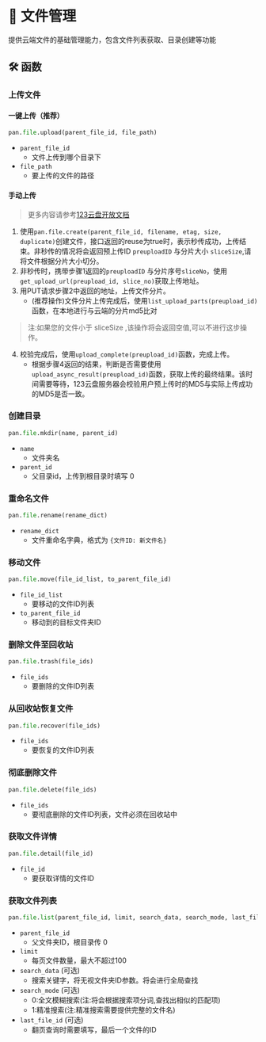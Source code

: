 # 📁 文件管理

提供云端文件的基础管理能力，包含文件列表获取、目录创建等功能

## 🛠️ 函数

### 上传文件

#### 一键上传（推荐）

```python
pan.file.upload(parent_file_id, file_path)
```
- `parent_file_id`
    - 文件上传到哪个目录下
- `file_path`
    - 要上传的文件的路径

#### 手动上传

> 更多内容请参考[123云盘开放文档](https://123yunpan.yuque.com/org-wiki-123yunpan-muaork/cr6ced/uihb5w71iwqvi9dw)

1. 使用`pan.file.create(parent_file_id, filename, etag, size, duplicate)`创建文件，接口返回的reuse为true时，表示秒传成功，上传结束。非秒传的情况将会返回预上传ID `preuploadID` 与分片大小 `sliceSize`,请将文件根据分片大小切分。
2. 非秒传时，携带步骤1返回的`preuploadID` 与分片序号`sliceNo`，使用`get_upload_url(preupload_id, slice_no)`获取上传地址。
3. 用PUT请求步骤2中返回的地址，上传文件分片。
    - (推荐操作)文件分片上传完成后，使用`list_upload_parts(preupload_id)`函数，在本地进行与云端的分片md5比对
> 注:如果您的文件小于 sliceSize ,该操作将会返回空值,可以不进行这步操作。
4. 校验完成后，使用`upload_complete(preupload_id)`函数，完成上传。
    - 根据步骤4返回的结果，判断是否需要使用`upload_async_result(preupload_id)`函数，获取上传的最终结果。该时间需要等待，123云盘服务器会校验用户预上传时的MD5与实际上传成功的MD5是否一致。

### 创建目录

```python
pan.file.mkdir(name, parent_id)
```

- `name`
    - 文件夹名
- `parent_id`
    - 父目录id，上传到根目录时填写 0

### 重命名文件

```python
pan.file.rename(rename_dict)
```

- `rename_dict`
    - 文件重命名字典，格式为 `{文件ID: 新文件名}`

### 移动文件

```python
pan.file.move(file_id_list, to_parent_file_id)
```

- `file_id_list`
    - 要移动的文件ID列表
- `to_parent_file_id`
    - 移动到的目标文件夹ID

### 删除文件至回收站

```python
pan.file.trash(file_ids)
```

- `file_ids`
    - 要删除的文件ID列表

### 从回收站恢复文件

```python
pan.file.recover(file_ids)
```

- `file_ids`
    - 要恢复的文件ID列表

### 彻底删除文件
```python
pan.file.delete(file_ids)
```
- `file_ids`
    - 要彻底删除的文件ID列表，文件必须在回收站中

### 获取文件详情
```python
pan.file.detail(file_id)
```
- `file_id`
    - 要获取详情的文件ID

### 获取文件列表

```python
pan.file.list(parent_file_id, limit, search_data, search_mode, last_file_id)
```

- `parent_file_id`
    - 父文件夹ID，根目录传 0
- `limit`
    - 每页文件数量，最大不超过100
- `search_data` (可选)
    - 搜索关键字，将无视文件夹ID参数。将会进行全局查找
- `search_mode` (可选)
    - 0:全文模糊搜索(注:将会根据搜索项分词,查找出相似的匹配项)  
    - 1:精准搜索(注:精准搜索需要提供完整的文件名)
- `last_file_id` (可选)
    - 翻页查询时需要填写，最后一个文件的ID
